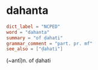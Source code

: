# dahanta

``` toml
dict_label = "NCPED"
word = "dahanta"
summary = "of ḍahati"
grammar_comment = "part. pr. mf"
see_also = ["ḍahati"]
```

(\~antī)n. of ḍahati

